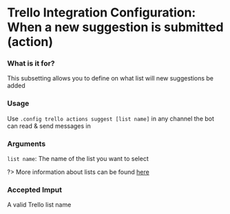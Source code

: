 # Trello Integration Configuration: When a new suggestion is submitted (action)

### What is it for?
This subsetting allows you to define on what list will new suggestions be added

### Usage
Use `.config trello actions suggest [list name]` in any channel the bot can read & send messages in

### Arguments
`list name`: The name of the list you want to select

?> More information about lists can be found [here](https://help.trello.com/article/744-adding-lists-to-a-board)

### Accepted Imput
A valid Trello list name

